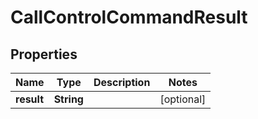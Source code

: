 # CallControlCommandResult

## Properties
Name | Type | Description | Notes
------------ | ------------- | ------------- | -------------
**result** | **String** |  |  [optional]
